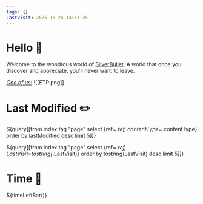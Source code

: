 ```yaml
---
tags: {}
LastVisit: 2025-10-24 14:13:35
---
```


# Hello 👋
Welcome to the wondrous world of [SilverBullet](https://v2.silverbullet.md/). A world that once you discover and appreciate, you’ll never want to leave.

_[One of us!](https://community.silverbullet.md/)_
![[ETP.png]]

# Last Modified ✏️

${query[[from index.tag "page" select {ref=_.ref, contentType=_.contentType} order by lastModified desc limit 5]]}

${query[[from index.tag "page" select {ref=_.ref, LastVisit=tostring(_.LastVisit)} order by tostring(LastVisit) desc limit 5]]}

# Time 🌄

${timeLeftBar()}